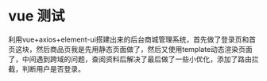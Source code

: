 # vue 测试
利用vue+axios+element-ui搭建出来的后台商城管理系统，首先做了登录页和首页这块，然后商品页我是先用静态页面做了，然后又使用template动态渲染页面了，中间遇到跨域的问题，查阅资料后解决了最后做了一些小优化，添加了路由拦截，判断用户是否登录。

